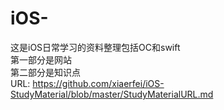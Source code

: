 # iOS-

这是iOS日常学习的资料整理包括OC和swift<br/>
第一部分是网站<br/>
第二部分是知识点<br/>
URL:
https://github.com/xiaerfei/iOS-StudyMaterial/blob/master/StudyMaterialURL.md<br/>
